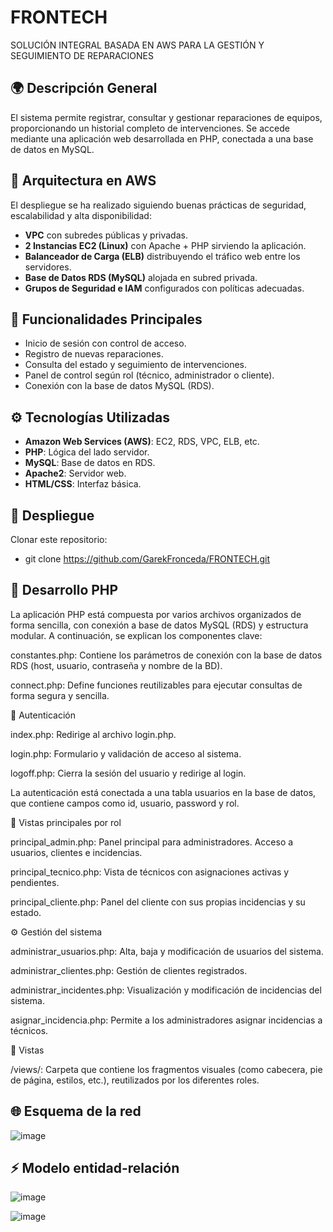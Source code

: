 # FRONTECH
 SOLUCIÓN INTEGRAL BASADA EN AWS PARA LA GESTIÓN Y SEGUIMIENTO DE REPARACIONES

## 🌍 Descripción General

El sistema permite registrar, consultar y gestionar reparaciones de equipos, proporcionando un historial completo de intervenciones. Se accede mediante una aplicación web desarrollada en PHP, conectada a una base de datos en MySQL.

## 🧱 Arquitectura en AWS

El despliegue se ha realizado siguiendo buenas prácticas de seguridad, escalabilidad y alta disponibilidad:

- **VPC** con subredes públicas y privadas.
- **2 Instancias EC2 (Linux)** con Apache + PHP sirviendo la aplicación.
- **Balanceador de Carga (ELB)** distribuyendo el tráfico web entre los servidores.
- **Base de Datos RDS (MySQL)** alojada en subred privada.
- **Grupos de Seguridad e IAM** configurados con políticas adecuadas.

## 🔧 Funcionalidades Principales

- Inicio de sesión con control de acceso.
- Registro de nuevas reparaciones.
- Consulta del estado y seguimiento de intervenciones.
- Panel de control según rol (técnico, administrador o cliente).
- Conexión con la base de datos MySQL (RDS).

## ⚙️ Tecnologías Utilizadas

- **Amazon Web Services (AWS)**: EC2, RDS, VPC, ELB, etc.
- **PHP**: Lógica del lado servidor.
- **MySQL**: Base de datos en RDS.
- **Apache2**: Servidor web.
- **HTML/CSS**: Interfaz básica.

## 🚀 Despliegue

Clonar este repositorio:
- git clone https://github.com/GarekFronceda/FRONTECH.git

## 🚀 Desarrollo PHP

La aplicación PHP está compuesta por varios archivos organizados de forma sencilla, con conexión a base de datos MySQL (RDS) y estructura modular. A continuación, se explican los componentes clave:

constantes.php: Contiene los parámetros de conexión con la base de datos RDS (host, usuario, contraseña y nombre de la BD).

connect.php: Define funciones reutilizables para ejecutar consultas de forma segura y sencilla.

🔐 Autenticación

index.php: Redirige al archivo login.php.

login.php: Formulario y validación de acceso al sistema.

logoff.php: Cierra la sesión del usuario y redirige al login.

La autenticación está conectada a una tabla usuarios en la base de datos, que contiene campos como id, usuario, password y rol.

🧭 Vistas principales por rol

principal_admin.php: Panel principal para administradores. Acceso a usuarios, clientes e incidencias.

principal_tecnico.php: Vista de técnicos con asignaciones activas y pendientes.

principal_cliente.php: Panel del cliente con sus propias incidencias y su estado.

⚙️ Gestión del sistema

administrar_usuarios.php: Alta, baja y modificación de usuarios del sistema.

administrar_clientes.php: Gestión de clientes registrados.

administrar_incidentes.php: Visualización y modificación de incidencias del sistema.

asignar_incidencia.php: Permite a los administradores asignar incidencias a técnicos.

📁 Vistas

/views/: Carpeta que contiene los fragmentos visuales (como cabecera, pie de página, estilos, etc.), reutilizados por los diferentes roles.

## 🌐 Esquema de la red

![image](https://github.com/user-attachments/assets/c2d61185-6200-4591-bbe4-23cdab2f9ff8)

## ⚡ Modelo entidad-relación

![image](https://github.com/user-attachments/assets/377b341f-b292-4ffa-96be-97ffb633c682)

![image](https://github.com/user-attachments/assets/5d2c8149-dce3-4a6a-b5c9-f268cf0c8a3c)

